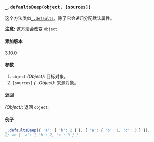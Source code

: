 ### `_.defaultsDeep(object, [sources])`[​](#_defaultsdeepobject-sources "_defaultsdeepobject-sources的直接链接")

这个方法类似[`_.defaults`](#defaults)，除了它会递归分配默认属性。  
  
**注意:** 这方法会改变 `object`.

#### 添加版本

3.10.0

#### 参数

1.  `object` _(Object)_: 目标对象。
2.  `[sources]` _(...Object)_: 来源对象。

#### 返回

_(Object)_: 返回 `object`。

#### 例子

```js
_.defaultsDeep({ 'a': { 'b': 2 } }, { 'a': { 'b': 1, 'c': 3 } });
// => { 'a': { 'b': 2, 'c': 3 } }

```